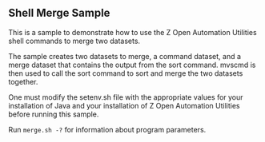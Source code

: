 ## Shell Merge Sample

This is a sample to demonstrate how to use the Z Open Automation Utilities shell commands to merge two datasets.

The sample creates two datasets to merge, a command dataset, and a merge dataset that contains the output from the sort command.
mvscmd is then used to call the sort command to sort and merge the two datasets together.

One must modify the setenv.sh file with the appropriate values for your installation of Java and your installation of Z Open Automation Utilities before running this sample.

Run `merge.sh -?` for information about program parameters.
